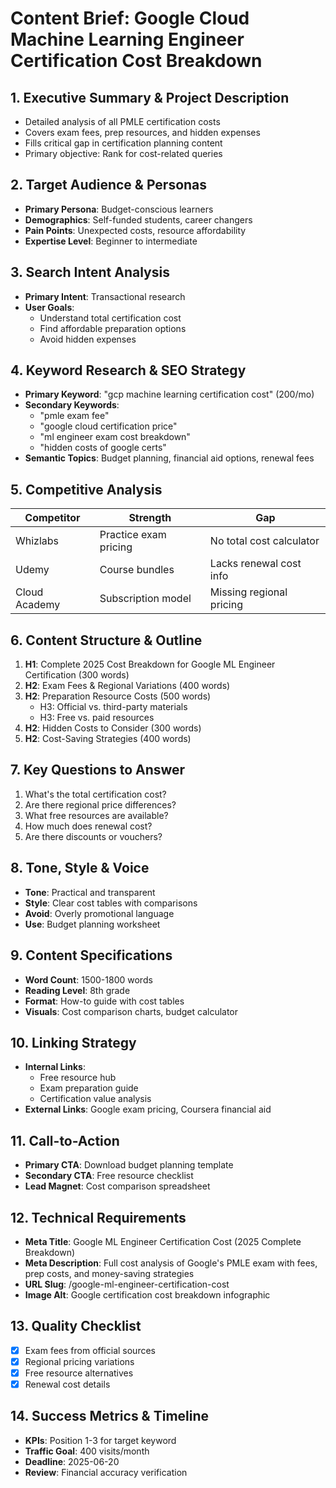 # Content Brief: Google Cloud Machine Learning Engineer Certification Cost Breakdown

## 1. Executive Summary & Project Description
- Detailed analysis of all PMLE certification costs
- Covers exam fees, prep resources, and hidden expenses
- Fills critical gap in certification planning content
- Primary objective: Rank for cost-related queries

## 2. Target Audience & Personas
- **Primary Persona**: Budget-conscious learners
- **Demographics**: Self-funded students, career changers
- **Pain Points**: Unexpected costs, resource affordability
- **Expertise Level**: Beginner to intermediate

## 3. Search Intent Analysis
- **Primary Intent**: Transactional research
- **User Goals**:
  - Understand total certification cost
  - Find affordable preparation options
  - Avoid hidden expenses

## 4. Keyword Research & SEO Strategy
- **Primary Keyword**: "gcp machine learning certification cost" (200/mo)
- **Secondary Keywords**:
  - "pmle exam fee"
  - "google cloud certification price"
  - "ml engineer exam cost breakdown"
  - "hidden costs of google certs"
- **Semantic Topics**: Budget planning, financial aid options, renewal fees

## 5. Competitive Analysis
| Competitor | Strength | Gap |
|------------|----------|-----|
| Whizlabs | Practice exam pricing | No total cost calculator |
| Udemy | Course bundles | Lacks renewal cost info |
| Cloud Academy | Subscription model | Missing regional pricing |

## 6. Content Structure & Outline
1. **H1**: Complete 2025 Cost Breakdown for Google ML Engineer Certification (300 words)
2. **H2**: Exam Fees & Regional Variations (400 words)
3. **H2**: Preparation Resource Costs (500 words)
   - H3: Official vs. third-party materials
   - H3: Free vs. paid resources
4. **H2**: Hidden Costs to Consider (300 words)
5. **H2**: Cost-Saving Strategies (400 words)

## 7. Key Questions to Answer
1. What's the total certification cost?
2. Are there regional price differences?
3. What free resources are available?
4. How much does renewal cost?
5. Are there discounts or vouchers?

## 8. Tone, Style & Voice
- **Tone**: Practical and transparent
- **Style**: Clear cost tables with comparisons
- **Avoid**: Overly promotional language
- **Use**: Budget planning worksheet

## 9. Content Specifications
- **Word Count**: 1500-1800 words
- **Reading Level**: 8th grade
- **Format**: How-to guide with cost tables
- **Visuals**: Cost comparison charts, budget calculator

## 10. Linking Strategy
- **Internal Links**:
  - Free resource hub
  - Exam preparation guide
  - Certification value analysis
- **External Links**: Google exam pricing, Coursera financial aid

## 11. Call-to-Action
- **Primary CTA**: Download budget planning template
- **Secondary CTA**: Free resource checklist
- **Lead Magnet**: Cost comparison spreadsheet

## 12. Technical Requirements
- **Meta Title**: Google ML Engineer Certification Cost (2025 Complete Breakdown)
- **Meta Description**: Full cost analysis of Google's PMLE exam with fees, prep costs, and money-saving strategies
- **URL Slug**: /google-ml-engineer-certification-cost
- **Image Alt**: Google certification cost breakdown infographic

## 13. Quality Checklist
- [x] Exam fees from official sources
- [x] Regional pricing variations
- [x] Free resource alternatives
- [x] Renewal cost details

## 14. Success Metrics & Timeline
- **KPIs**: Position 1-3 for target keyword
- **Traffic Goal**: 400 visits/month
- **Deadline**: 2025-06-20
- **Review**: Financial accuracy verification
